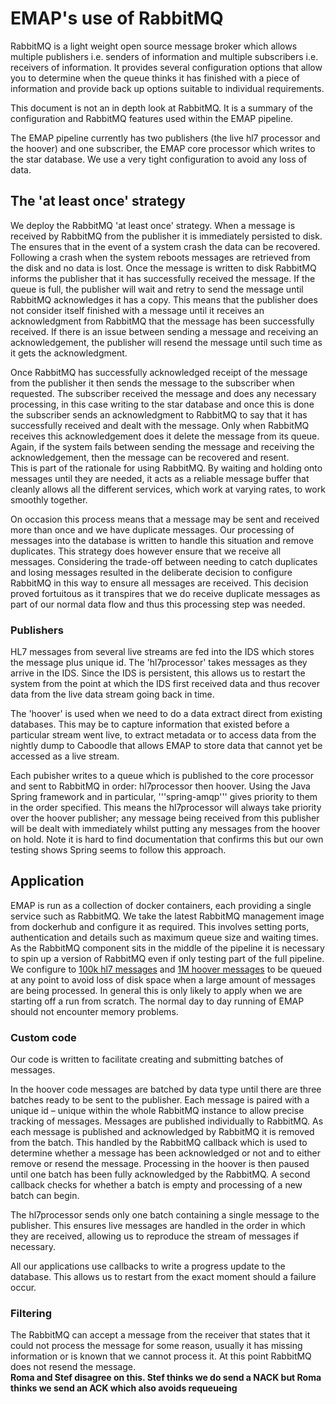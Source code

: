 # EMAP's use of RabbitMQ 

 

RabbitMQ is a light weight open source message broker which allows multiple publishers 
i.e. senders of information and multiple subscribers i.e. receivers of information. 
It provides several configuration options that allow you to determine when the queue thinks it has finished with a piece of information and provide back up options suitable to individual requirements. 

 

This document is not an in depth look at RabbitMQ. It is a summary of the configuration and RabbitMQ features used within the EMAP pipeline. 

 

The EMAP pipeline currently has two publishers (the live hl7 processor and the hoover) and one subscriber, the EMAP core processor which writes to the star database. We use a very tight configuration to avoid any loss of data. 

 

## The 'at least once' strategy 

  

We deploy the RabbitMQ 'at least once' strategy. When a message is received by RabbitMQ from the publisher it is immediately persisted to disk. 
The ensures that in the event of a system crash the data can be recovered. Following a crash when the system reboots messages are retrieved from the disk and no data is lost. 
Once the message is written to disk RabbitMQ informs the publisher that it has successfully received the message. 
If the queue is full, the publisher will wait and retry to send the message until RabbitMQ acknowledges it has a copy. 
This means that the publisher does not consider itself finished with a message until it receives an acknowledgment from RabbitMQ that the message has been successfully received. 
If there is an issue between sending a message and receiving an acknowledgement, the publisher will resend the message until such time as it gets the acknowledgment.  

 

Once RabbitMQ has successfully acknowledged receipt of the message from the publisher it then sends the message to the subscriber when requested. 
The subscriber received the message and does any necessary processing, in this case writing to the star database and once this is done the subscriber sends an acknowledgment to RabbitMQ to say that it has successfully received and dealt with the message. 
Only when RabbitMQ receives this acknowledgement does it delete the message from its queue.  
Again, if the system fails between sending the message and receiving the acknowledgement, then the message can be recovered and resent.        
This is part of the rationale for using RabbitMQ. 
By waiting and holding onto messages until they are needed, it acts as a reliable message buffer that cleanly allows all the different services, which work at varying rates, to work smoothly together.
 

On occasion this process means that a message may be sent and received more than once and we have duplicate messages. 
Our processing of messages into the database is written to handle this situation and remove duplicates. 
This strategy does however ensure that we receive all messages. 
Considering the trade-off between needing to catch duplicates and losing messages resulted in the deliberate decision to configure RabbitMQ in this way to ensure all messages are received. 
This decision proved fortuitous as it transpires that we do receive duplicate messages as part of our normal data flow and thus this processing step was needed. 

 

### Publishers 

 

HL7 messages from several live streams are fed into the IDS which stores the message plus unique id. The 'hl7processor' takes messages as they arrive in the IDS. Since the IDS is persistent, this allows us to restart the system from the point at which the IDS first received data and thus recover data from the live data stream going back in time.

The 'hoover' is used when we need to do a data extract direct from existing databases. This may be to capture information that existed before a particular stream went live, to extract metadata or to access data from the nightly dump to Caboodle that allows EMAP to store data that cannot yet be accessed as a live stream. 

Each pubisher writes to a queue which is published to the core processor and sent to RabbitMQ in order: hl7processor then hoover. Using the Java Spring framework and in particular, '''spring-amqp'''  gives priority to them in the order specified. This means the hl7processor will always take priority over the hoover publisher; any message being received from this publisher will be dealt with immediately whilst putting any messages from the hoover on hold. Note it is hard to find documentation that confirms this but our own testing shows Spring seems to follow this approach. 

 

## Application 

 

EMAP is run as a collection of docker containers, each providing a single service such as RabbitMQ. We take the latest RabbitMQ management image from dockerhub and configure it as required. This involves setting ports, authentication and details such as maximum queue size and waiting times. As the RabbitMQ component sits in the middle of the pipeline it is necessary to spin up a version of RabbitMQ even if only testing part of the full pipeline. We configure to [100k hl7 messages](https://github.com/SAFEHR-data/emap/blob/f2edcbc0aa8a9c0c87b1f01892ba69e67b9ec228/hl7-reader/src/main/resources/application.properties#L28) and [1M hoover messages](https://github.com/SAFEHR-data/hoover/blob/3f0e196f71dd57f09a810e61fa6e1c637cd9b423/src/main/resources/application.properties#L19) to be queued at any point to avoid loss of disk space when a large amount of messages are being processed. In general this is only likely to apply when we are starting off a run from scratch. The normal day to day running of EMAP should not encounter memory problems. 

 

### Custom code 

 

Our code is written to facilitate creating and submitting batches of messages. 

In the hoover code messages are batched by data type until there are three batches ready to be sent to the publisher. Each message is paired with a unique id – unique within the whole RabbitMQ instance to allow precise tracking of messages. Messages are published individually to RabbitMQ.  As each message is published and acknowledged by RabbitMQ it is removed from the batch. This handled by the RabbitMQ callback which is used to determine whether a message has been acknowledged or not and to either remove or resend the message. Processing in the hoover is then paused until one batch has been fully acknowledged by the RabbitMQ. A second callback  checks for whether a batch is empty and processing of a new batch can begin. 

The hl7processor sends only one batch containing a single message to the publisher. This ensures live messages are handled in the order in which they are received, allowing us to reproduce the stream of messages if necessary.

All our applications use callbacks to write a progress update to the database. This allows us to restart from the exact moment should a failure occur.


### Filtering 

 

The RabbitMQ can accept a message from the receiver that states that it could not process the message for some reason, usually it has missing information or is known that we cannot process it. At this point RabbitMQ does not resend the message.   
**Roma and Stef disagree on this. Stef thinks we do send a NACK but Roma thinks we send an ACK which also avoids requeueing**
